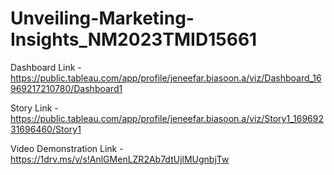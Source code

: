 # Unveiling-Marketing-Insights_NM2023TMID15661

Dashboard Link - https://public.tableau.com/app/profile/jeneefar.biasoon.a/viz/Dashboard_16969217210780/Dashboard1

Story Link - https://public.tableau.com/app/profile/jeneefar.biasoon.a/viz/Story1_16969231696460/Story1

Video Demonstration Link -https://1drv.ms/v/s!AnlGMenLZR2Ab7dtUjlMUgnbjTw 

